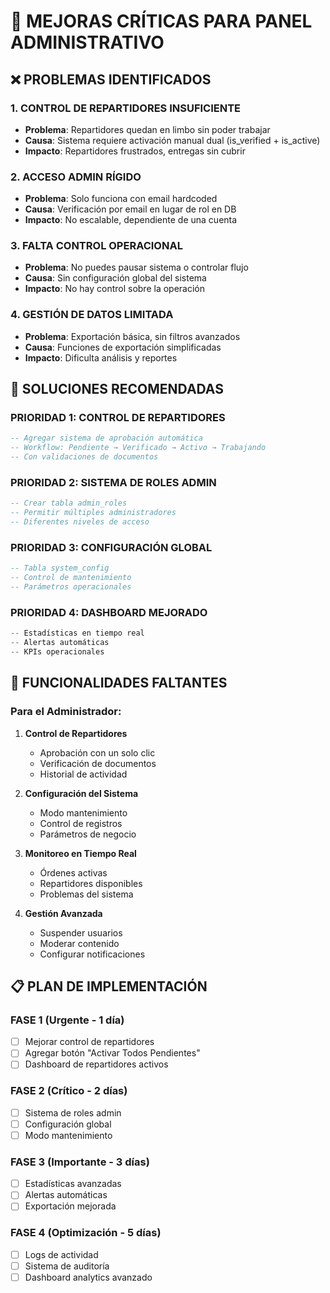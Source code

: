 # 🔧 MEJORAS CRÍTICAS PARA PANEL ADMINISTRATIVO

## ❌ PROBLEMAS IDENTIFICADOS

### 1. CONTROL DE REPARTIDORES INSUFICIENTE
- **Problema**: Repartidores quedan en limbo sin poder trabajar
- **Causa**: Sistema requiere activación manual dual (is_verified + is_active)
- **Impacto**: Repartidores frustrados, entregas sin cubrir

### 2. ACCESO ADMIN RÍGIDO  
- **Problema**: Solo funciona con email hardcoded
- **Causa**: Verificación por email en lugar de rol en DB
- **Impacto**: No escalable, dependiente de una cuenta

### 3. FALTA CONTROL OPERACIONAL
- **Problema**: No puedes pausar sistema o controlar flujo
- **Causa**: Sin configuración global del sistema
- **Impacto**: No hay control sobre la operación

### 4. GESTIÓN DE DATOS LIMITADA
- **Problema**: Exportación básica, sin filtros avanzados
- **Causa**: Funciones de exportación simplificadas
- **Impacto**: Dificulta análisis y reportes

## 🔧 SOLUCIONES RECOMENDADAS

### PRIORIDAD 1: CONTROL DE REPARTIDORES
```sql
-- Agregar sistema de aprobación automática
-- Workflow: Pendiente → Verificado → Activo → Trabajando
-- Con validaciones de documentos
```

### PRIORIDAD 2: SISTEMA DE ROLES ADMIN
```sql
-- Crear tabla admin_roles
-- Permitir múltiples administradores
-- Diferentes niveles de acceso
```

### PRIORIDAD 3: CONFIGURACIÓN GLOBAL
```sql
-- Tabla system_config
-- Control de mantenimiento
-- Parámetros operacionales
```

### PRIORIDAD 4: DASHBOARD MEJORADO
```typescript
-- Estadísticas en tiempo real
-- Alertas automáticas
-- KPIs operacionales
```

## 🎯 FUNCIONALIDADES FALTANTES

### Para el Administrador:
1. **Control de Repartidores**
   - Aprobación con un solo clic
   - Verificación de documentos
   - Historial de actividad

2. **Configuración del Sistema**
   - Modo mantenimiento
   - Control de registros
   - Parámetros de negocio

3. **Monitoreo en Tiempo Real**
   - Órdenes activas
   - Repartidores disponibles
   - Problemas del sistema

4. **Gestión Avanzada**
   - Suspender usuarios
   - Moderar contenido
   - Configurar notificaciones

## 📋 PLAN DE IMPLEMENTACIÓN

### FASE 1 (Urgente - 1 día)
- [ ] Mejorar control de repartidores
- [ ] Agregar botón "Activar Todos Pendientes"
- [ ] Dashboard de repartidores activos

### FASE 2 (Crítico - 2 días)
- [ ] Sistema de roles admin
- [ ] Configuración global
- [ ] Modo mantenimiento

### FASE 3 (Importante - 3 días)
- [ ] Estadísticas avanzadas
- [ ] Alertas automáticas
- [ ] Exportación mejorada

### FASE 4 (Optimización - 5 días)
- [ ] Logs de actividad
- [ ] Sistema de auditoría
- [ ] Dashboard analytics avanzado
